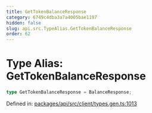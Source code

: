 ```yaml
---
title: GetTokenBalanceResponse
category: 6749c4dba3a7a4005bae1197
hidden: false
slug: api.src.TypeAlias.GetTokenBalanceResponse
order: 62
---
```


# Type Alias: GetTokenBalanceResponse

```ts
type GetTokenBalanceResponse = BalanceResponse;
```

Defined in: [packages/api/src/client/types.gen.ts:1013](https://github.com/zkcloudworker/minatokens-lib/blob/main/packages/api/src/client/types.gen.ts#L1013)
